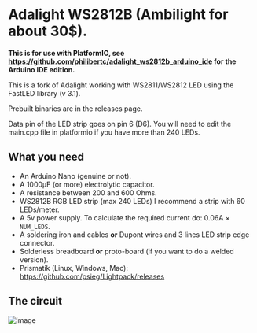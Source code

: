 # Adalight WS2812B (Ambilight for about 30$).
**This is for use with PlatformIO, see https://github.com/philibertc/adalight_ws2812b_arduino_ide for the Arduino IDE edition.**

This is a fork of Adalight working with WS2811/WS2812 LED using the FastLED library (v 3.1).

Prebuilt binaries are in the releases page.

Data pin of the LED strip goes on pin 6 (D6). You will need to edit the main.cpp file in platformio if you have more than 240 LEDs.

## What you need
- An Arduino Nano (genuine or not).
- A 1000µF (or more) electrolytic capacitor.
- A resistance between 200 and 600 Ohms.
- WS2812B RGB LED strip (max 240 LEDs) I recommend a strip with 60 LEDs/meter.
- A 5v power supply. To calculate the required current do: 0.06A × `NUM_LEDS`.
- A soldering iron and cables **or** Dupont wires and 3 lines LED strip edge connector.
- Solderless breadboard **or** proto-board (if you want to do a welded version).
- Prismatik (Linux, Windows, Mac): https://github.com/psieg/Lightpack/releases

## The circuit
![image](https://user-images.githubusercontent.com/57588282/112463052-12ffd680-8d62-11eb-84cc-00eae1426d71.png)
